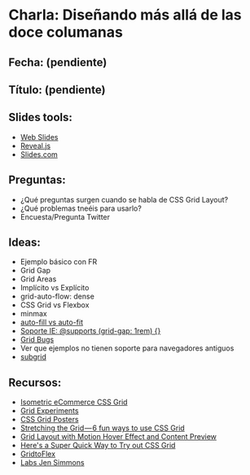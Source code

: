 # Charla: Diseñando más allá de las doce columanas

## Fecha: (pendiente)
## Título: (pendiente)

## Slides tools:

* [Web Slides](https://webslides.tv/#slide=1)
* [Reveal.js](https://revealjs.com/#/)
* [Slides.com](https://slides.com/)

## Preguntas:

* ¿Qué preguntas surgen cuando se habla de CSS Grid Layout?
* ¿Qué problemas tneéis para usarlo?
* Encuesta/Pregunta Twitter

## Ideas:

* Ejemplo básico con FR
* Grid Gap
* Grid Areas
* Implícito vs Explícito
* grid-auto-flow: dense
* CSS Grid vs Flexbox
* minmax
* [auto-fill vs auto-fit](https://css-tricks.com/auto-sizing-columns-css-grid-auto-fill-vs-auto-fit/)
* [Soporte IE: @supports (grid-gap: 1rem) {}](https://rachelandrew.co.uk/archives/2016/11/26/should-i-try-to-use-the-ie-implementation-of-css-grid-layout/) 
* [Grid Bugs](https://github.com/rachelandrew/gridbugs)
* Ver que ejemplos no tienen soporte para navegadores antiguos
* [subgrid](https://platform-status.mozilla.org/#css-subgrids)

## Recursos:

* [Isometric eCommerce CSS Grid](https://codepen.io/andybarefoot/pen/PBPrex/)
* [Grid Experiments](https://codepen.io/collection/DapBxW/2/#)
* [CSS Grid Posters](https://codepen.io/collection/nryRgw/#)
* [Stretching the Grid — 6 fun ways to use CSS Grid](https://medium.com/@andybarefoot/stretching-the-grid-5-fun-ways-to-use-css-grid-5931166f467f)
* [Grid Layout with Motion Hover Effect and Content Preview](https://tympanus.net/Development/GridLayoutMotion/)
* [Here's a Super Quick Way to Try out CSS Grid](http://jensimmons.com/post/aug-15-2017/heres-super-quick-way-try-out-css-grid)
* [GridtoFlex](https://www.gridtoflex.com/)
* [Labs Jen Simmons](https://labs.jensimmons.com/)

